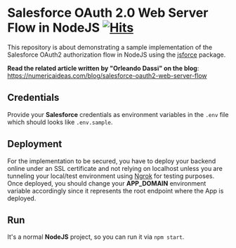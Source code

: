 # Salesforce OAuth 2.0 Web Server Flow in NodeJS&nbsp;[![Hits](https://hits.seeyoufarm.com/api/count/incr/badge.svg?url=https%3A%2F%2Fgithub.com%2Fnumerica-ideas%2Fcommunity%2Ftree%2Fmaster%2Fsalesforce%2Foauth2-web-server-flow&count_bg=%2379C83D&title_bg=%23555555&icon=&icon_color=%23E7E7E7&title=hits&edge_flat=false)](https://numericaideas.com/blog/salesforce-oauth2-web-server-flow)

This repository is about demonstrating a sample implementation of the Salesforce OAuth2 authorization flow in NodeJS using the [jsforce](https://jsforce.github.io/) package.

**Read the related article written by "Orleando Dassi" on the blog**: https://numericaideas.com/blog/salesforce-oauth2-web-server-flow

## Credentials

Provide your **Salesforce** credentials as environment variables in the `.env` file which should looks like `.env.sample`.

## Deployment

For the implementation to be secured, you have to deploy your backend online under an SSL certificate and not relying on localhost unless you are tunneling your local/test environment using [Ngrok](https://ngrok.com/docs/getting-started/) for testing purposes.
Once deployed, you should change your **APP_DOMAIN** environment variable accordingly since it represents the root endpoint where the App is deployed.

## Run

It's a normal **NodeJS** project, so you can run it via `npm start`.
